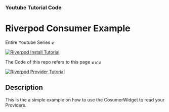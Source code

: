 ### Youtube Tutorial Code

# Riverpod Consumer Example

Entire Youtube Series ↙️

[![Riverpod Install Tutorial](https://img.youtube.com/vi/HbrtQYEPsoo/0.jpg)](https://www.youtube.com/watch?v=HbrtQYEPsoo&list=PLzaGtnxLcM7HYt-MhMZ-j0Bmeo4RqPHoS)

The Code of this repo refers to this page ↙️↙️↙️

[![Riverpod Provider Tutorial](https://img.youtube.com/vi/xyabSWKhrM0/0.jpg)](https://www.youtube.com/watch?v=xyabSWKhrM0)

## Description

This is the a simple example on how to use the CosumerWidget to read your Providers.
